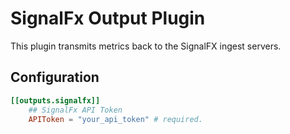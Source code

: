 # SignalFx Output Plugin

This plugin transmits metrics back to the SignalFX ingest servers.

## Configuration
```toml
[[outputs.signalfx]]
    ## SignalFx API Token
    APIToken = "your_api_token" # required.

```